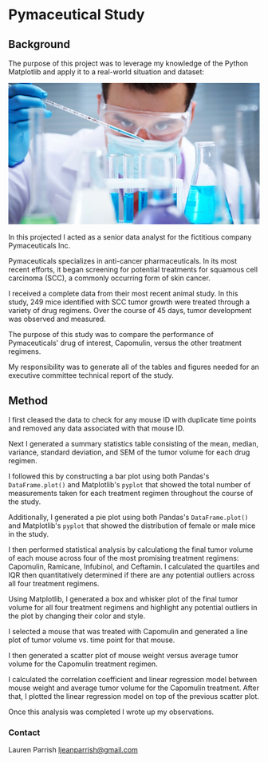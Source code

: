 # Pymaceutical Study

## Background

The purpose of this project was to leverage my knowledge of the Python Matplotlib and apply it to a real-world situation and dataset:

![Laboratory](Images/Laboratory.jpg)

In this projected I acted as a senior data analyst for the fictitious company Pymaceuticals Inc. 

Pymaceuticals specializes in anti-cancer pharmaceuticals. In its most recent efforts, it began screening for potential treatments for squamous cell carcinoma (SCC), a commonly occurring form of skin cancer.

I received a complete data from their most recent animal study. In this study, 249 mice identified with SCC tumor growth were treated through a variety of drug regimens. Over the course of 45 days, tumor development was observed and measured. 

The purpose of this study was to compare the performance of Pymaceuticals' drug of interest, Capomulin, versus the other treatment regimens. 

My responsibility was to generate all of the tables and figures needed for an executive committee technical report of the study. 


## Method

I first cleased the data to check for any mouse ID with duplicate time points and removed any data associated with that mouse ID.

Next I generated a summary statistics table consisting of the mean, median, variance, standard deviation, and SEM of the tumor volume for each drug regimen.

I followed this by constructing a bar plot using both Pandas's `DataFrame.plot()` and Matplotlib's `pyplot` that showed the total number of measurements taken for each treatment regimen throughout the course of the study.

Additionally, I generated a pie plot using both Pandas's `DataFrame.plot()` and Matplotlib's `pyplot` that showed the distribution of female or male mice in the study.

I then performed statistical analysis by calculationg the final tumor volume of each mouse across four of the most promising treatment regimens: Capomulin, Ramicane, Infubinol, and Ceftamin. I calculated the quartiles and IQR then quantitatively determined if there are any potential outliers across all four treatment regimens.

Using Matplotlib, I generated a box and whisker plot of the final tumor volume for all four treatment regimens and highlight any potential outliers in the plot by changing their color and style.

I selected a mouse that was treated with Capomulin and generated a line plot of tumor volume vs. time point for that mouse.

I then generated a scatter plot of mouse weight versus average tumor volume for the Capomulin treatment regimen.

I calculated the correlation coefficient and linear regression model between mouse weight and average tumor volume for the Capomulin treatment. After that, I plotted the linear regression model on top of the previous scatter plot.

Once this analysis was completed I wrote up my observations.

### Contact
Lauren Parrish
ljeanparrish@gmail.com
